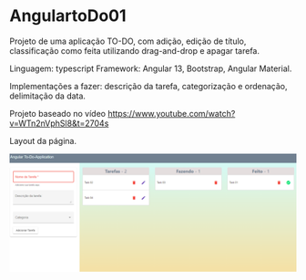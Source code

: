 # AngulartoDo01

Projeto de uma aplicação TO-DO, com adição, edição de título, classificação como feita utilizando drag-and-drop e apagar tarefa.

Linguagem: typescript
Framework: Angular 13, Bootstrap, Angular Material.

Implementações a fazer: descrição da tarefa, categorização e ordenação, delimitação da data.

Projeto baseado no vídeo 
https://www.youtube.com/watch?v=WTn2nVphSl8&t=2704s

Layout da página.

![alt image](./src/assets/index-todo.png)

